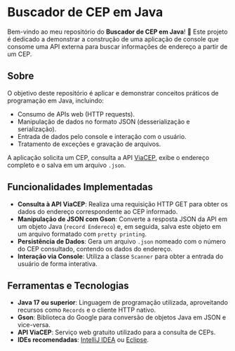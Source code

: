 # Buscador de CEP em Java

Bem-vindo ao meu repositório do **Buscador de CEP em Java**! 🚀 Este projeto é dedicado a demonstrar a construção de uma aplicação de console que consome uma API externa para buscar informações de endereço a partir de um CEP.

## Sobre

O objetivo deste repositório é aplicar e demonstrar conceitos práticos de programação em Java, incluindo:
- Consumo de APIs web (HTTP requests).
- Manipulação de dados no formato JSON (desserialização e serialização).
- Entrada de dados pelo console e interação com o usuário.
- Tratamento de exceções e gravação de arquivos.

A aplicação solicita um CEP, consulta a API [ViaCEP](https://viacep.com.br/), exibe o endereço completo e o salva em um arquivo `.json`.

## Funcionalidades Implementadas

- **Consulta à API ViaCEP**: Realiza uma requisição HTTP GET para obter os dados do endereço correspondente ao CEP informado.
- **Manipulação de JSON com Gson**: Converte a resposta JSON da API em um objeto Java (`record Endereco`) e, em seguida, salva este objeto em um arquivo formatado com `pretty printing`.
- **Persistência de Dados**: Gera um arquivo `.json` nomeado com o número do CEP consultado, contendo os dados do endereço.
- **Interação via Console**: Utiliza a classe `Scanner` para obter a entrada do usuário de forma interativa.

## Ferramentas e Tecnologias

- **Java 17 ou superior**: Linguagem de programação utilizada, aproveitando recursos como `Records` e o cliente HTTP nativo.
- **Gson**: Biblioteca do Google para conversão de objetos Java em JSON e vice-versa.
- **API ViaCEP**: Serviço web gratuito utilizado para a consulta de CEPs.
- **IDEs recomendadas**: [IntelliJ IDEA](https://www.jetbrains.com/idea/) ou [Eclipse](https://www.eclipse.org/).
